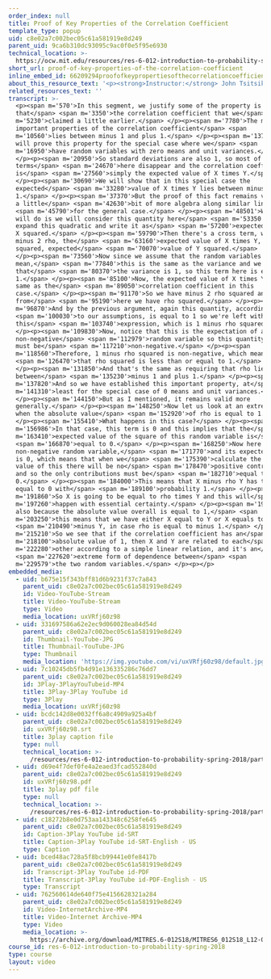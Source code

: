 ```yaml
---
order_index: null
title: Proof of Key Properties of the Correlation Coefficient
template_type: popup
uid: c8e02a7c002bec05c61a581919e8d249
parent_uid: 9ca6b310dc93095c9ac0f0e5f95e6930
technical_location: >-
  https://ocw.mit.edu/resources/res-6-012-introduction-to-probability-spring-2018/part-i-the-fundamentals/proof-of-key-properties-of-the-correlation-coefficient
short_url: proof-of-key-properties-of-the-correlation-coefficient
inline_embed_id: 66209294proofofkeypropertiesofthecorrelationcoefficient87532034
about_this_resource_text: '<p><strong>Instructor:</strong> John Tsitsiklis</p>'
related_resources_text: ''
transcript: >-
  <p><span m='570'>In this segment, we justify some of the property is
  that</span> <span m='3350'>the correlation coefficient that we</span> <span
  m='5230'>claimed a little earlier.</span> </p><p><span m='7780'>The most
  important properties of the correlation coefficient</span> <span
  m='10560'>lies between minus 1 and plus 1.</span> </p><p><span m='13780'>We
  will prove this property for the special case where we</span> <span
  m='16950'>have random variables with zero means and unit variances.</span>
  </p><p><span m='20950'>So standard deviations are also 1, so most of the
  terms</span> <span m='24670'>here disappear and the correlation coefficient
  is</span> <span m='27560'>simply the expected value of X times Y.</span>
  </p><p><span m='30690'>We will show that in this special case the
  expected</span> <span m='33280'>value of X times Y lies between minus 1 and
  1.</span> </p><p><span m='37370'>But the proof of this fact remains valid with
  a little</span> <span m='42630'>bit of more algebra along similar lines</span>
  <span m='45790'>for the general case.</span> </p><p><span m='48501'>What we
  will do is we will consider this quantity here</span> <span m='53350'>and
  expand this quadratic and write it as</span> <span m='57200'>expected value of
  X squared.</span> </p><p><span m='59790'>Then there's a cross term, which is
  minus 2 rho, the</span> <span m='63160'>expected value of X times Y, plus rho
  squared, expected</span> <span m='70070'>value of Y squared.</span>
  </p><p><span m='73560'>Now since we assume that the random variables have 0
  mean,</span> <span m='77840'>this is the same as the variance and we assume
  that</span> <span m='80370'>the variance is 1, so this term here is equal to
  1.</span> </p><p><span m='85100'>Now, the expected value of X times Y is the
  same as the</span> <span m='89050'>correlation coefficient in this
  case.</span> </p><p><span m='91170'>So we have minus 2 rho squared and
  from</span> <span m='95190'>here we have rho squared.</span> </p><p><span
  m='96870'>And by the previous argument, again this quantity, according</span>
  <span m='100030'>to our assumptions, is equal to 1 so we're left with
  this</span> <span m='103740'>expression, which is 1 minus rho squared.</span>
  </p><p><span m='109830'>Now, notice that this is the expectation of a
  non-negative</span> <span m='112979'>random variable so this quantity here
  must be</span> <span m='117210'>non-negative.</span> </p><p><span
  m='118560'>Therefore, 1 minus rho squared is non-negative, which means</span>
  <span m='126470'>that rho squared is less than or equal to 1.</span>
  </p><p><span m='131850'>And that's the same as requiring that rho lie
  between</span> <span m='135230'>minus 1 and plus 1.</span> </p><p><span
  m='137820'>And so we have established this important property, at</span> <span
  m='141310'>least for the special case of 0 means and unit variances.</span>
  </p><p><span m='144150'>But as I mentioned, it remains valid more
  generally.</span> </p><p><span m='148250'>Now let us look at an extreme case,
  when the absolute value</span> <span m='152920'>of rho is equal to 1.</span>
  </p><p><span m='155410'>What happens in this case?</span> </p><p><span
  m='156986'>In that case, this term is 0 and this implies that the</span> <span
  m='163410'>expected value of the square of this random variable is</span>
  <span m='166870'>equal to 0.</span> </p><p><span m='168250'>Now here we have a
  non-negative random variable,</span> <span m='171770'>and its expected value
  is 0, which means that when we</span> <span m='175390'>calculate the expected
  value of this there will be no</span> <span m='178470'>positive contributions
  and so the only contributions must be</span> <span m='182710'>equal to
  0.</span> </p><p><span m='184000'>This means that X minus rho Y has to be
  equal to 0 with</span> <span m='189100'>probability 1.</span> </p><p><span
  m='191860'>So X is going to be equal to rho times Y and this will</span> <span
  m='197260'>happen with essential certainty.</span> </p><p><span m='199700'>Now
  also because the absolute value overall is equal to 1,</span> <span
  m='203250'>this means that we have either X equal to Y or X equals to</span>
  <span m='210490'>minus Y, in case rho is equal to minus 1.</span> </p><p><span
  m='215210'>So we see that if the correlation coefficient has an</span> <span
  m='218100'>absolute value of 1, then X and Y are related to each</span> <span
  m='222280'>other according to a simple linear relation, and it's an</span>
  <span m='227620'>extreme form of dependence between</span> <span
  m='229579'>the two random variables.</span> </p><p></p>
embedded_media:
  - uid: b675e15f343bff81d6b9231f37c7a843
    parent_uid: c8e02a7c002bec05c61a581919e8d249
    id: Video-YouTube-Stream
    title: Video-YouTube-Stream
    type: Video
    media_location: uxVRfj60z98
  - uid: 331697586a62e2ec9d060028ea84d54d
    parent_uid: c8e02a7c002bec05c61a581919e8d249
    id: Thumbnail-YouTube-JPG
    title: Thumbnail-YouTube-JPG
    type: Thumbnail
    media_location: 'https://img.youtube.com/vi/uxVRfj60z98/default.jpg'
  - uid: 7c10245db5fb4d91e136335286c76dd7
    parent_uid: c8e02a7c002bec05c61a581919e8d249
    id: 3Play-3PlayYouTubeid-MP4
    title: 3Play-3Play YouTube id
    type: 3Play
    media_location: uxVRfj60z98
  - uid: bcdc142d8e0032ff6a8c4909a925a4bf
    parent_uid: c8e02a7c002bec05c61a581919e8d249
    id: uxVRfj60z98.srt
    title: 3play caption file
    type: null
    technical_location: >-
      /resources/res-6-012-introduction-to-probability-spring-2018/part-i-the-fundamentals/proof-of-key-properties-of-the-correlation-coefficient/uxVRfj60z98.srt
  - uid: d69e4f7def0fe4a2eaed3fcad552840d
    parent_uid: c8e02a7c002bec05c61a581919e8d249
    id: uxVRfj60z98.pdf
    title: 3play pdf file
    type: null
    technical_location: >-
      /resources/res-6-012-introduction-to-probability-spring-2018/part-i-the-fundamentals/proof-of-key-properties-of-the-correlation-coefficient/uxVRfj60z98.pdf
  - uid: c18272b8e0d753aa143348c6258fe645
    parent_uid: c8e02a7c002bec05c61a581919e8d249
    id: Caption-3Play YouTube id-SRT
    title: Caption-3Play YouTube id-SRT-English - US
    type: Caption
  - uid: bced48ac728a5f8bcb99441e0fe8417b
    parent_uid: c8e02a7c002bec05c61a581919e8d249
    id: Transcript-3Play YouTube id-PDF
    title: Transcript-3Play YouTube id-PDF-English - US
    type: Transcript
  - uid: 762560614de640f75e4156628321a284
    parent_uid: c8e02a7c002bec05c61a581919e8d249
    id: Video-InternetArchive-MP4
    title: Video-Internet Archive-MP4
    type: Video
    media_location: >-
      https://archive.org/download/MITRES.6-012S18/MITRES6_012S18_L12-09_300k.mp4
course_id: res-6-012-introduction-to-probability-spring-2018
type: course
layout: video
---
```

